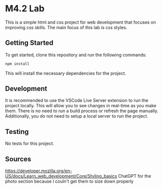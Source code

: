# M4.2 Lab

This is a simple html and css project for web development that focuses on improving css skills.
The main focus of this lab is css styles.

## Getting Started

To get started, clone this repository and run the following commands:

```bash
npm install
```
This will install the necessary dependencies for the project.

## Development

It is recommended to use the VSCode Live Server extension to run the project
locally. This will allow you to see changes in real-time as you make them. There
is no need to run a build process or refresh the page manually. Additionally,
you do not need to setup a local server to run the project.

## Testing

No tests for this project.

## Sources

https://developer.mozilla.org/en-US/docs/Learn_web_development/Core/Styling_basics
ChatGPT for the photo section because I couln't get them to size down properly